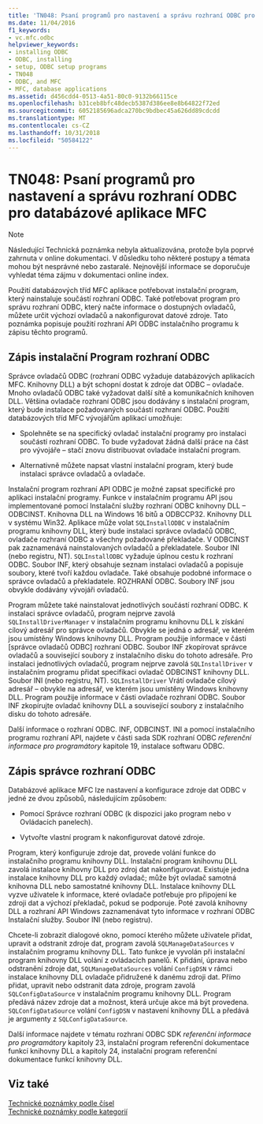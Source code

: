 ```yaml
---
title: 'TN048: Psaní programů pro nastavení a správu rozhraní ODBC pro databázové aplikace MFC'
ms.date: 11/04/2016
f1_keywords:
- vc.mfc.odbc
helpviewer_keywords:
- installing ODBC
- ODBC, installing
- setup, ODBC setup programs
- TN048
- ODBC, and MFC
- MFC, database applications
ms.assetid: d456cdd4-0513-4a51-80c0-9132b66115ce
ms.openlocfilehash: b31ceb8bfc48decb5387d386ee8e8b64822f72ed
ms.sourcegitcommit: 6052185696adca270bc9bdbec45a626dd89cdcdd
ms.translationtype: MT
ms.contentlocale: cs-CZ
ms.lasthandoff: 10/31/2018
ms.locfileid: "50584122"
---
```

# <a name="tn048-writing-odbc-setup-and-administration-programs-for-mfc-database-applications"></a>TN048: Psaní programů pro nastavení a správu rozhraní ODBC pro databázové aplikace MFC

> [!NOTE]
>  Následující Technická poznámka nebyla aktualizována, protože byla poprvé zahrnuta v online dokumentaci. V důsledku toho některé postupy a témata mohou být nesprávné nebo zastaralé. Nejnovější informace se doporučuje vyhledat téma zájmu v dokumentaci online index.

Použití databázových tříd MFC aplikace potřebovat instalační program, který nainstaluje součástí rozhraní ODBC. Také potřebovat program pro správu rozhraní ODBC, který načte informace o dostupných ovladačů, můžete určit výchozí ovladačů a nakonfigurovat datové zdroje. Tato poznámka popisuje použití rozhraní API ODBC instalačního programu k zápisu těchto programů.

##  <a name="_mfcnotes_writing_an_odbc_setup_program"></a> Zápis instalační Program rozhraní ODBC

Správce ovladačů ODBC (rozhraní ODBC vyžaduje databázových aplikacích MFC. Knihovny DLL) a být schopní dostat k zdroje dat ODBC – ovladače. Mnoho ovladačů ODBC také vyžadovat další sítě a komunikačních knihoven DLL. Většina ovladače rozhraní ODBC jsou dodávány s instalační program, který bude instalace požadovaných součástí rozhraní ODBC. Použití databázových tříd MFC vývojářům aplikací umožňuje:

- Spolehněte se na specifický ovladač instalační programy pro instalaci součástí rozhraní ODBC. To bude vyžadovat žádná další práce na část pro vývojáře – stačí znovu distribuovat ovladače instalační program.

- Alternativně můžete napsat vlastní instalační program, který bude instalaci správce ovladačů a ovladače.

Instalační program rozhraní API ODBC je možné zapsat specifické pro aplikaci instalační programy. Funkce v instalačním programu API jsou implementované pomocí Instalační služby rozhraní ODBC knihovny DLL – ODBCINST. Knihovna DLL na Windows 16 bitů a ODBCCP32. Knihovny DLL v systému Win32. Aplikace může volat `SQLInstallODBC` v instalačním programu knihovny DLL, který bude instalaci správce ovladačů ODBC, ovladače rozhraní ODBC a všechny požadované překladače. V ODBCINST pak zaznamenává nainstalovaných ovladačů a překladatele. Soubor INI (nebo registru, NT). `SQLInstallODBC` vyžaduje úplnou cestu k rozhraní ODBC. Soubor INF, který obsahuje seznam instalaci ovladačů a popisuje soubory, které tvoří každou ovladače. Také obsahuje podobné informace o správce ovladačů a překladatele. ROZHRANÍ ODBC. Soubory INF jsou obvykle dodávány vývojáři ovladačů.

Program můžete také nainstalovat jednotlivých součástí rozhraní ODBC. K instalaci správce ovladačů, program nejprve zavolá `SQLInstallDriverManager` v instalačním programu knihovnu DLL k získání cílový adresář pro správce ovladačů. Obvykle se jedná o adresář, ve kterém jsou umístěny Windows knihovny DLL. Program použije informace v části [správce ovladačů ODBC] rozhraní ODBC. Soubor INF zkopírovat správce ovladačů a související soubory z instalačního disku do tohoto adresáře. Pro instalaci jednotlivých ovladačů, program nejprve zavolá `SQLInstallDriver` v instalačním programu přidat specifikaci ovladač ODBCINST knihovny DLL. Soubor INI (nebo registru, NT). `SQLInstallDriver` Vrátí ovladače cílový adresář – obvykle na adresář, ve kterém jsou umístěny Windows knihovny DLL. Program použije informace v části ovladače rozhraní ODBC. Soubor INF zkopírujte ovladač knihovny DLL a související soubory z instalačního disku do tohoto adresáře.

Další informace o rozhraní ODBC. INF, ODBCINST. INI a pomocí instalačního programu rozhraní API, najdete v části sada SDK rozhraní ODBC *referenční informace pro programátory* kapitole 19, instalace softwaru ODBC.

##  <a name="_mfcnotes_writing_an_odbc_administrator"></a> Zápis správce rozhraní ODBC

Databázové aplikace MFC lze nastavení a konfigurace zdroje dat ODBC v jedné ze dvou způsobů, následujícím způsobem:

- Pomocí Správce rozhraní ODBC (k dispozici jako program nebo v Ovládacích panelech).

- Vytvořte vlastní program k nakonfigurovat datové zdroje.

Program, který konfiguruje zdroje dat, provede volání funkce do instalačního programu knihovny DLL. Instalační program knihovnu DLL zavolá instalace knihovny DLL pro zdroj dat nakonfigurovat. Existuje jedna instalace knihovny DLL pro každý ovladač; může být ovladač samotná knihovna DLL nebo samostatné knihovny DLL. Instalace knihovny DLL vyzve uživatele k informace, které ovladače potřebuje pro připojení ke zdroji dat a výchozí překladač, pokud se podporuje. Poté zavolá knihovny DLL a rozhraní API Windows zaznamenávat tyto informace v rozhraní ODBC Instalační služby. Soubor INI (nebo registru).

Chcete-li zobrazit dialogové okno, pomocí kterého můžete uživatele přidat, upravit a odstranit zdroje dat, program zavolá `SQLManageDataSources` v instalačním programu knihovny DLL. Tato funkce je vyvolán při instalační program knihovny DLL volání z ovládacích panelů. K přidání, úprava nebo odstranění zdroje dat, `SQLManageDataSources` volání `ConfigDSN` v rámci instalace knihovny DLL ovladače přidružené k danému zdroji dat. Přímo přidat, upravit nebo odstranit data zdroje, program zavolá `SQLConfigDataSource` v instalačním programu knihovny DLL. Program předává název zdroje dat a možnost, která určuje akce má být provedena. `SQLConfigDataSource` volání `ConfigDSN` v nastavení knihovny DLL a předává je argumenty z `SQLConfigDataSource`.

Další informace najdete v tématu rozhraní ODBC SDK *referenční informace pro programátory* kapitoly 23, instalační program referenční dokumentace funkcí knihovny DLL a kapitoly 24, instalační program referenční dokumentace funkcí knihovny DLL.

## <a name="see-also"></a>Viz také

[Technické poznámky podle čísel](../mfc/technical-notes-by-number.md)<br/>
[Technické poznámky podle kategorií](../mfc/technical-notes-by-category.md)

